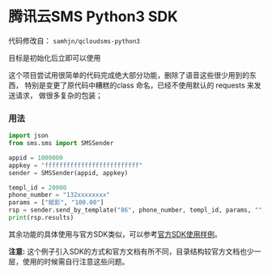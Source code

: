 # 腾讯云SMS Python3 SDK
代码修改自： `samhjn/qcloudsms-python3`

目标是初始化后立即可以使用

这个项目尝试用很简单的代码完成绝大部分功能，删除了语音这些很少用到的东西，
特别是变更了原代码中糟糕的class 命名，已经不使用默认的 requests 来发送请求，
做很多复杂的包装；


### 用法

```python
import json
from sms.sms import SMSSender

appid = 1000000
appkey = "ffffffffffffffffffffffffff"  
sender = SMSSender(appid, appkey)

templ_id = 20000
phone_number = "132xxxxxxxx"
params = ["赋影", "100.00"]
rsp = sender.send_by_template("86", phone_number, templ_id, params, "", "", "")
print(rsp.results)
```

其余功能的具体使用与官方SDK类似，可以参考[官方SDK使用样例](https://github.com/qcloudsms/qcloudsms/blob/master/demo/python/main.py)。

**注意:** 这个例子引入SDK的方式和官方文档有所不同，目录结构较官方文档也少一层，使用的时候需自行注意这些问题。
